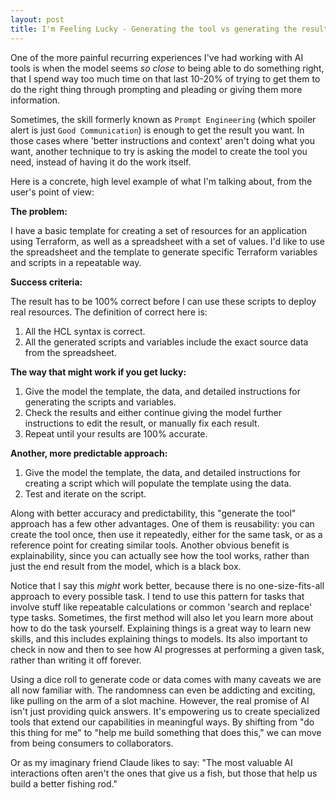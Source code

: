 ```yaml
---
layout: post
title: I'm Feeling Lucky - Generating the tool vs generating the result
---
```


One of the more painful recurring experiences I've had working with AI tools is when the model seems *so close* to being able to do something right, that I spend way too much time on that last 10-20% of trying to get them to do the right thing through prompting and pleading or giving them more information.

Sometimes, the skill formerly known as `Prompt Engineering` (which spoiler alert is just `Good Communication`) is enough to get the result you want.  In those cases where 'better instructions and context' aren't doing what you want, another technique to try is asking the model to create the tool you need, instead of having it do the work itself.

<!--more-->

Here is a concrete, high level example of what I'm talking about, from the user's point of view:

**The problem:**

I have a basic template for creating a set of resources for an application using Terraform, as well as a spreadsheet with a set of values.  I'd like to use the spreadsheet and the template to generate specific Terraform variables and scripts in a repeatable way.

**Success criteria:**

The result has to be 100% correct before I can use these scripts to deploy real resources.  The definition of correct here is:

1. All the HCL syntax is correct.
2. All the generated scripts and variables include the exact source data from the spreadsheet.

**The way that might work if you get lucky:**

1. Give the model the template, the data, and detailed instructions for generating the scripts and variables.
2. Check the results and either continue giving the model further instructions to edit the result, or manually fix each result.
3. Repeat until your results are 100% accurate.

**Another, more predictable approach:**

1. Give the model the template, the data, and detailed instructions for creating a script which will populate the template using the data.
2. Test and iterate on the script.

Along with better accuracy and predictability, this "generate the tool" approach has a few other advantages.  One of them is reusability: you can create the tool once, then use it repeatedly, either for the same task, or as a reference point for creating similar tools.  Another obvious benefit is explainability, since you can actually see how the tool works, rather than just the end result from the model, which is a black box.

Notice that I say this *might* work better, because there is no one-size-fits-all approach to every possible task. I tend to use this pattern for tasks that involve stuff like repeatable calculations or common 'search and replace' type tasks.  Sometimes, the first method will also let you learn more about how to do the task yourself.  Explaining things is a great way to learn new skills, and this includes explaining things to models.  Its also important to check in now and then to see how AI progresses at performing a given task, rather than writing it off forever.

Using a dice roll to generate code or data comes with many caveats we are all now familiar with.  The randomness can even be addicting and exciting, like pulling on the arm of a slot machine.  However, the real promise of AI isn't just providing quick answers.  It's empowering us to create specialized tools that extend our capabilities in meaningful ways. By shifting from "do this thing for me" to "help me build something that does this," we can move from being consumers to collaborators.

Or as my imaginary friend Claude likes to say: "The most valuable AI interactions often aren't the ones that give us a fish, but those that help us build a better fishing rod."
